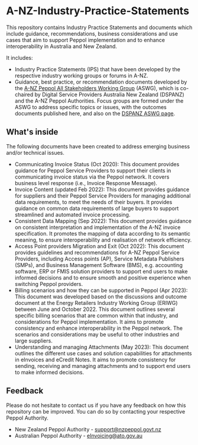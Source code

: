 # A-NZ-Industry-Practice-Statements
This repository contains Industry Practice Statements and documents which include guidance, recommendations, business considerations and use cases that aim to support Peppol implementation and to enhance interoperability in Australia and New Zealand.

It includes:
* Industry Practice Statements (IPS) that have been developed by the respective industry working groups or forums in A-NZ. 
* Guidance, best practice, or recommendation documents developed by the [A-NZ Peppol All Stakeholders Working Group](https://www.dspanz.org/committees/peppol/anz-peppol-all-stakeholders-working-group/) (ASWG), which is co-chaired by Digital Service Providers Australia New Zealand (DSPANZ) and the A-NZ Peppol Authorities. Focus groups are formed under the ASWG to address specific topics or issues, with the outcomes documents published here, and also on the [DSPANZ ASWG page](https://www.dspanz.org/committees/peppol/anz-peppol-all-stakeholders-working-group/).

## What's inside
The following documents have been created to address emerging business and/or technical issues.
* Communicating Invoice Status (Oct 2020): This document provides guidance for Peppol Service Providers to support their clients in communicating invoice status via the Peppol network. It covers business level response (i.e., Invoice Response Message).
* Invoice Content (updated Feb 2022): This document provides guidance for suppliers and their Peppol Service Providers for managing additional data requirements, to meet the needs of their buyers. It provides guidance on common data requirements of large buyers to support streamlined and automated invoice processing.
* Consistent Data Mapping (Sep 2022): This document provides guidance on consistent interpretation and implementation of the A-NZ invoice specification. It promotes the mapping of data according to its semantic meaning, to ensure interoperability and realisation of network efficiency.
* Access Point providers Migration and Exit (Oct 2022): This document provides guidelines and recommendations for A-NZ Peppol Service Providers, including Access points (AP), Service Metadata Publishers (SMPs), and Business Management Software (BMS), e.g. accounting software, ERP or FMIS solution providers to support end users to make informed decisions and to ensure smooth and positive experience when switching Peppol providers. 
* Billing scenarios and how they can be supported in Peppol (Apr 2023): This document was developed based on the discussions and outcome document at the Energy Retailers Industry Working Group (ERIWG) between June and October 2022. This document outlines several specific billing scenarios that are common within that industry, and considerations for Peppol implementation.  It aims to promote consistency and enhance interoperability in the Peppol network. The scenarios and considerations may be useful to other industries and large suppliers.
* Understanding and managing Attachments (May 2023): This document outlines the different use cases and solution capabilities for attachments in eInvoices and eCredit Notes. It aims to promote consistency for sending, receiving and managing attachments and to support end users to make informed decisions. 

## Feedback
Please do not hesitate to contact us if you have any feedback on how this repository can be improved. You can do so by contacting your respective Peppol Authority.
* New Zealand Peppol Authority - [support@nzpeppol.govt.nz](mailto:support@nzpeppol.govt.nz)
* Australian Peppol Authority - [eInvoicing@ato.gov.au](mailto:einvoicing@ato.gov.au)
